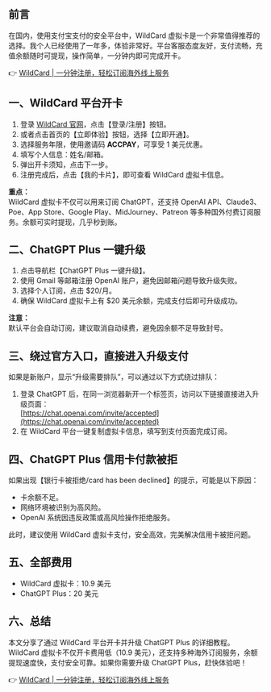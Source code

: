 ## 前言
在国内，使用支付宝支付的安全平台中，WildCard 虚拟卡是一个非常值得推荐的选择。我个人已经使用了一年多，体验非常好。平台客服态度友好，支付流畅，充值余额随时可提现，操作简单，一分钟内即可完成开卡。

👉 [WildCard | 一分钟注册，轻松订阅海外线上服务](https://bit.ly/bewildcard)

## 一、WildCard 平台开卡

1. 登录 [WildCard 官网](https://bit.ly/bewildcard)，点击【登录/注册】按钮。
2. 或者点击首页的【立即体验】按钮，选择【立即开通】。
3. 选择服务年限，使用邀请码 **ACCPAY**，可享受 1 美元优惠。
4. 填写个人信息：姓名/邮箱。
5. 弹出开卡须知，点击下一步。
6. 注册完成后，点击【我的卡片】，即可查看 WildCard 虚拟卡信息。

**重点：**  
WildCard 虚拟卡不仅可以用来订阅 ChatGPT，还支持 OpenAI API、Claude3、Poe、App Store、Google Play、MidJourney、Patreon 等多种国外付费订阅服务。余额可实时提现，几乎秒到账。

## 二、ChatGPT Plus 一键升级

1. 点击导航栏【ChatGPT Plus 一键升级】。
2. 使用 Gmail 等邮箱注册 OpenAI 账户，避免因邮箱问题导致升级失败。
3. 选择个人订阅，点击 $20/月。
4. 确保 WildCard 虚拟卡上有 $20 美元余额，完成支付后即可升级成功。

**注意：**  
默认平台会自动订阅，建议取消自动续费，避免因余额不足导致封号。

## 三、绕过官方入口，直接进入升级支付

如果是新账户，显示“升级需要排队”，可以通过以下方式绕过排队：

1. 登录 ChatGPT 后，在同一浏览器新开一个标签页，访问以下链接直接进入升级页面：  
   [https://chat.openai.com/invite/accepted](https://chat.openai.com/invite/accepted)
2. 在 WildCard 平台一键复制虚拟卡信息，填写到支付页面完成订阅。

## 四、ChatGPT Plus 信用卡付款被拒

如果出现【银行卡被拒绝/card has been declined】的提示，可能是以下原因：

- 卡余额不足。
- 网络环境被识别为高风险。
- OpenAI 系统因违反政策或高风险操作拒绝服务。

此时，建议使用 WildCard 虚拟卡支付，安全高效，完美解决信用卡被拒问题。

## 五、全部费用

- WildCard 虚拟卡：10.9 美元  
- ChatGPT Plus：20 美元  

## 六、总结

本文分享了通过 WildCard 平台开卡并升级 ChatGPT Plus 的详细教程。WildCard 虚拟卡不仅开卡费用低（10.9 美元），还支持多种海外订阅服务，余额提现速度快，支付安全可靠。如果你需要升级 ChatGPT Plus，赶快体验吧！

👉 [WildCard | 一分钟注册，轻松订阅海外线上服务](https://bit.ly/bewildcard)